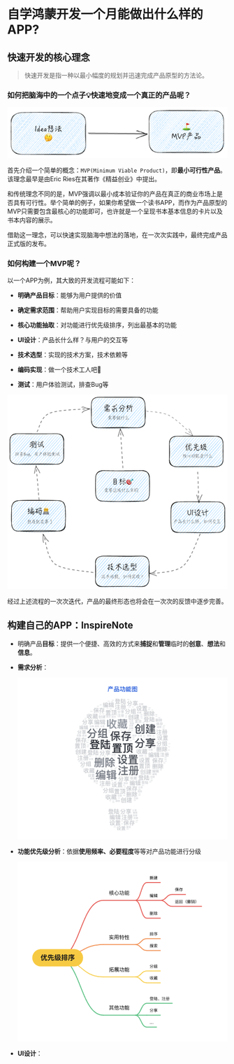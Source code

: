 # 自学鸿蒙开发一个月能做出什么样的APP?

## 快速开发的核心理念

>快速开发是指一种以最小幅度的规划并迅速完成产品原型的方法论。

### 如何把脑海中的一个点子💡**快速**地变成一个真正的产品呢？

![做出一个产品](./images/产品设计/MVP.png)

首先介绍一个简单的概念：`MVP(Minimum Viable Product)`，即**最小可行性产品**。该理念最早是由Eric Ries在其著作《精益创业》中提出。

和传统理念不同的是，MVP强调以最小成本验证你的产品在真正的商业市场上是否具有可行性。举个简单的例子，如果你希望做一个读书APP，而作为产品原型的MVP只需要包含最核心的功能即可，也许就是一个呈现书本基本信息的卡片以及书本内容的展示。

借助这一理念，可以快速实现脑海中想法的落地，在一次次实践中，最终完成产品正式版的发布。

### 如何构建一个MVP呢？

以一个APP为例，其大致的开发流程可能如下：

+ **明确产品目标**：能够为用户提供的价值
+ **确定需求范围**：帮助用户实现目标的需要具备的功能
+ **核心功能抽取**：对功能进行优先级排序，列出最基本的功能
+ **UI设计**：产品长什么样？与用户的交互等
+ **技术选型**：实现的技术方案，技术依赖等
+ **编码实现**：做一个技术工人吧👷

+ **测试**：用户体验测试，排查Bug等

![产品开发流程](./images/产品设计/构建MVP.png)

经过上述流程的一次次迭代，产品的最终形态也将会在一次次的反馈中逐步完善。

## 构建自己的APP：InspireNote

+ 明确产品**目标**：提供一个便捷、高效的方式来**捕捉**和**管理**临时的**创意**、**想法**和**信息**。

+ **需求分析**：

  ![产品功能图](./images/产品设计/产品功能图.png)

+ **功能优先级分析**：依据**使用频率、必要程度**等等对产品功能进行分级

  ![功能优先级](./images/产品设计/功能优先级.png)

+ **UI设计**：

  

  

  
  
  
  